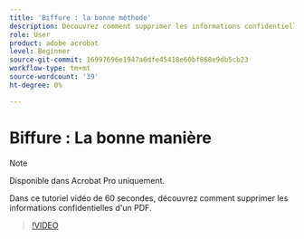 ```yaml
---
title: 'Biffure : la bonne méthode'
description: Découvrez comment supprimer les informations confidentielles d’un PDF
role: User
product: adobe acrobat
level: Beginner
source-git-commit: 16997696e1947a6dfe45418e60bf868e9db5cb23
workflow-type: tm+mt
source-wordcount: '39'
ht-degree: 0%

---
```


# Biffure : La bonne manière

>[!NOTE]
>
>Disponible dans Acrobat Pro uniquement.

Dans ce tutoriel vidéo de 60 secondes, découvrez comment supprimer les informations confidentielles d&#39;un PDF.

>[!VIDEO](https://video.tv.adobe.com/v/3411377?quality=12&learn=on&hidetitle=true)
